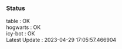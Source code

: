 ### Status


table : OK  
hogwarts : OK  
icy-bot : OK  
Latest Update : 2023-04-29 17:05:57.466904
